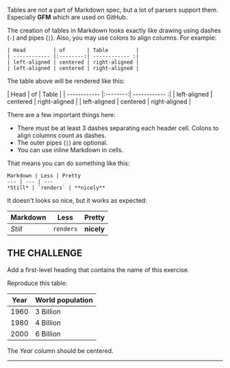 Tables are not a part of Markdown spec, but a lot of parsers support them. Especially **GFM** which are used on GitHub.

The creation of tables in Markdown looks exactly like drawing using dashes (`-`) and pipes (`|`). Also, you may use colons to align columns. For example:

    | Head         | of       | Table         |
    | ------------ |:--------:| ------------ :|
    | left-aligned | centered | right-aligned |
    | left-aligned | centered | right-aligned |

The table above will be rendered like this:

| Head         | of       | Table         |
| ------------ |:--------:| ------------ :|
| left-aligned | centered | right-aligned |
| left-aligned | centered | right-aligned |

There are a few important things here:

* There must be at least 3 dashes separating each header cell. Colons to align columns count as dashes.
* The outer pipes (`|`) are optional.
* You can use inline Markdown in cells.

That means you can do something like this:

    Markdown | Less | Pretty
    --- | --- | ---
    *Still* | `renders` | **nicely**

It doesn't looks so nice, but it works as expected:

Markdown | Less | Pretty
--- | --- | ---
*Still* | `renders` | **nicely**

## THE CHALLENGE

Add a first-level heading that contains the name of this exercise.

Reproduce this table:

| Year | World population |
| :--: | ---------------- |
| 1960 | 3 Billion        |
| 1980 | 4 Billion        |
| 2000 | 6 Billion        |

The _Year_ column should be centered.

---
